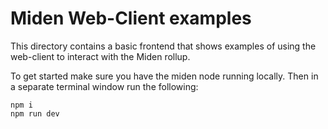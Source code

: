 # Miden Web-Client examples

This directory contains a basic frontend that shows examples of using the web-client to interact with the Miden rollup.

To get started make sure you have the miden node running locally. Then in a separate terminal window run the following:
```
npm i
npm run dev
```